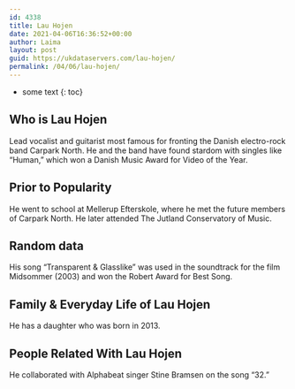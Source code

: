 ```yaml
---
id: 4338
title: Lau Hojen
date: 2021-04-06T16:36:52+00:00
author: Laima
layout: post
guid: https://ukdataservers.com/lau-hojen/
permalink: /04/06/lau-hojen/
---
```


* some text
{: toc}


## Who is Lau Hojen
                  
                  
                  
Lead vocalist and guitarist most famous for fronting the Danish electro-rock band Carpark North. He and the band have found stardom with singles like &#8220;Human,&#8221; which won a Danish Music Award for Video of the Year. 
                  
              
            
              
            
                
                
                
## Prior to Popularity
                  
                  
                  
He went to school at Mellerup Efterskole, where he met the future members of Carpark North. He later attended The Jutland Conservatory of Music. 
                  
              
            
              
            
                
                
                
## Random data
                  
                  
                  
His song &#8220;Transparent & Glasslike&#8221; was used in the soundtrack for the film Midsommer (2003) and won the Robert Award for Best Song. 
                  
              
            
              
            
                
                
                
## Family & Everyday Life of Lau Hojen
                  
                  
                  
He has a daughter who was born in 2013.
                  
              
            
              
            
                
                
                
## People Related With Lau Hojen
                  
                  
                  
He collaborated with Alphabeat singer Stine Bramsen on the song &#8220;32.&#8221;
                  
              
            
              
            
                
              
            
              
              
            
            
              
            
          
          
          